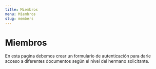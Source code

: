```yaml
---
title: Miembros
menu: Miembros
slug: members
---
```


# Miembros

En esta pagina debemos crear un formulario de autenticación para darle acceso a diferentes documentos según el nivel del hermano solicitante.